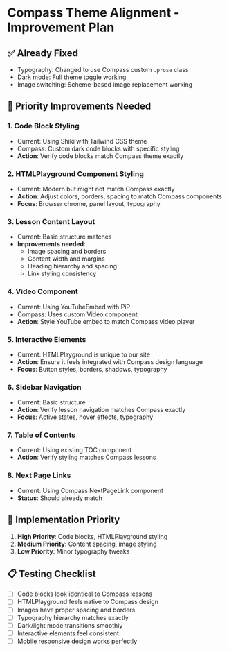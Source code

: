 # Compass Theme Alignment - Improvement Plan

## ✅ Already Fixed
- Typography: Changed to use Compass custom `.prose` class
- Dark mode: Full theme toggle working
- Image switching: Scheme-based image replacement working

## 🎯 Priority Improvements Needed

### 1. **Code Block Styling**
- Current: Using Shiki with Tailwind CSS theme
- Compass: Custom dark code blocks with specific styling
- **Action**: Verify code blocks match Compass theme exactly

### 2. **HTMLPlayground Component Styling** 
- Current: Modern but might not match Compass exactly
- **Action**: Adjust colors, borders, spacing to match Compass components
- **Focus**: Browser chrome, panel layout, typography

### 3. **Lesson Content Layout**
- Current: Basic structure matches
- **Improvements needed**:
  - Image spacing and borders
  - Content width and margins
  - Heading hierarchy and spacing
  - Link styling consistency

### 4. **Video Component**
- Current: Using YouTubeEmbed with PiP
- Compass: Uses custom Video component
- **Action**: Style YouTube embed to match Compass video player

### 5. **Interactive Elements**
- Current: HTMLPlayground is unique to our site
- **Action**: Ensure it feels integrated with Compass design language
- **Focus**: Button styles, borders, shadows, typography

### 6. **Sidebar Navigation**
- Current: Basic structure
- **Action**: Verify lesson navigation matches Compass exactly
- **Focus**: Active states, hover effects, typography

### 7. **Table of Contents**
- Current: Using existing TOC component
- **Action**: Verify styling matches Compass lessons

### 8. **Next Page Links**
- Current: Using Compass NextPageLink component
- **Status**: Should already match

## 🔧 Implementation Priority

1. **High Priority**: Code blocks, HTMLPlayground styling
2. **Medium Priority**: Content spacing, image styling  
3. **Low Priority**: Minor typography tweaks

## 📋 Testing Checklist

- [ ] Code blocks look identical to Compass lessons
- [ ] HTMLPlayground feels native to Compass design
- [ ] Images have proper spacing and borders
- [ ] Typography hierarchy matches exactly
- [ ] Dark/light mode transitions smoothly
- [ ] Interactive elements feel consistent
- [ ] Mobile responsive design works perfectly